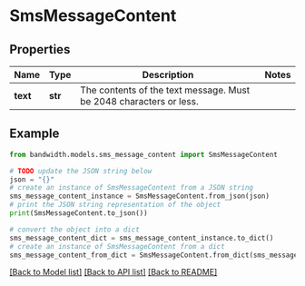 # SmsMessageContent


## Properties

Name | Type | Description | Notes
------------ | ------------- | ------------- | -------------
**text** | **str** | The contents of the text message. Must be 2048 characters or less. | 

## Example

```python
from bandwidth.models.sms_message_content import SmsMessageContent

# TODO update the JSON string below
json = "{}"
# create an instance of SmsMessageContent from a JSON string
sms_message_content_instance = SmsMessageContent.from_json(json)
# print the JSON string representation of the object
print(SmsMessageContent.to_json())

# convert the object into a dict
sms_message_content_dict = sms_message_content_instance.to_dict()
# create an instance of SmsMessageContent from a dict
sms_message_content_from_dict = SmsMessageContent.from_dict(sms_message_content_dict)
```
[[Back to Model list]](../README.md#documentation-for-models) [[Back to API list]](../README.md#documentation-for-api-endpoints) [[Back to README]](../README.md)


